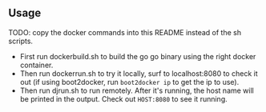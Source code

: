 
## Usage

TODO: copy the docker commands into this README instead of the sh scripts. 

- First run dockerbuild.sh to build the go go binary using the right docker container.
- Then run dockerrun.sh to try it locally, surf to localhost:8080 to check it out (if using boot2docker, run `boot2docker ip` to get the ip to use).
- Then run djrun.sh to run remotely. After it's running, the host name will be printed in the output. Check out
  `HOST:8080` to see it running.

